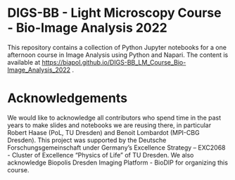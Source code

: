 # DIGS-BB - Light Microscopy Course - Bio-Image Analysis 2022

This repository contains a collection of Python Jupyter notebooks for a one afternoon course in Image Analysis using Python and Napari. The content is available at https://biapol.github.io/DIGS-BB_LM_Course_Bio-Image_Analysis_2022 .

# Acknowledgements

We would like to acknowledge all contributors who spend time in the past years to make slides and notebooks we are reusing there, in particular Robert Haase (PoL, TU Dresden) and Benoit Lombardot (MPI-CBG Dresden). This project was supported by the Deutsche Forschungsgemeinschaft under Germany’s Excellence Strategy – EXC2068 - Cluster of Excellence “Physics of Life” of TU Dresden. We also acknowledge Biopolis Dresden Imaging Platform - BioDIP for organizing this course.
